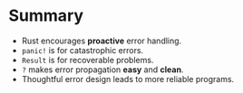 
# Summary

- Rust encourages **proactive** error handling.
- `panic!` is for catastrophic errors.
- `Result` is for recoverable problems.
- `?` makes error propagation **easy** and **clean**.
- Thoughtful error design leads to more reliable programs.
